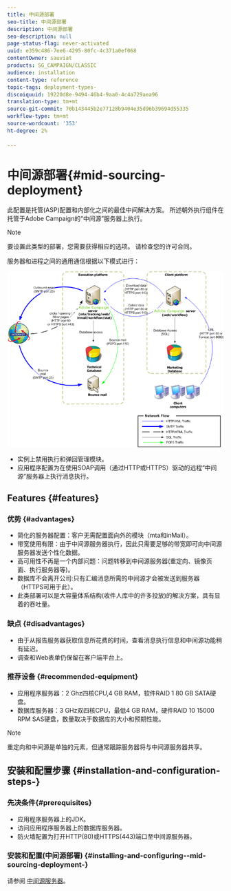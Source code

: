 ```yaml
---
title: 中间源部署
seo-title: 中间源部署
description: 中间源部署
seo-description: null
page-status-flag: never-activated
uuid: e359c486-7ee6-4295-80fc-4c371a0ef068
contentOwner: sauviat
products: SG_CAMPAIGN/CLASSIC
audience: installation
content-type: reference
topic-tags: deployment-types-
discoiquuid: 19220d8e-9494-46b4-9aa0-4c4a729aea96
translation-type: tm+mt
source-git-commit: 70b143445b2e77128b9404e35d96b39694d55335
workflow-type: tm+mt
source-wordcount: '353'
ht-degree: 2%

---
```



# 中间源部署{#mid-sourcing-deployment}

此配置是托管(ASP)配置和内部化之间的最佳中间解决方案。 所述朝外执行组件在托管于Adobe Campaign的“中间源”服务器上执行。

>[!NOTE]
>
>要设置此类型的部署，您需要获得相应的选项。 请检查您的许可合同。

服务器和进程之间的通用通信根据以下模式进行：

![](assets/s_ncs_install_midsourcing.png)

* 实例上禁用执行和弹回管理模块。
* 应用程序配置为在使用SOAP调用（通过HTTP或HTTPS）驱动的远程“中间源”服务器上执行消息执行。

## Features {#features}

### 优势 {#advantages}

* 简化的服务器配置：客户无需配置面向外的模块（mta和inMail）。
* 带宽使用有限：由于中间源服务器执行，因此只需要足够的带宽即可向中间源服务器发送个性化数据。
* 高可用性不再是一个内部问题：问题转移到中间源服务器(重定向、镜像页面、执行服务器等)。
* 数据库不会离开公司:只有汇编消息所需的中间源才会被发送到服务器（HTTPS可用于此）。
* 此类部署可以是大容量体系结构(收件人库中的许多投放)的解决方案，具有显着的吞吐量。

### 缺点 {#disadvantages}

* 由于从报告服务器获取信息所花费的时间，查看消息执行信息和中间源功能稍有延迟。
* 调查和Web表单仍保留在客户端平台上。

### 推荐设备 {#recommended-equipment}

* 应用程序服务器：2 Ghz四核CPU,4 GB RAM，软件RAID 1 80 GB SATA硬盘。
* 数据库服务器：3 GHz双四核CPU，最低4 GB RAM，硬件RAID 10 15000 RPM SAS硬盘，数量取决于数据库的大小和预期性能。

>[!NOTE]
>
>重定向和中间源是单独的元素，但通常跟踪服务器将与中间源服务器共享。

## 安装和配置步骤 {#installation-and-configuration-steps-}

### 先决条件{#prerequisites}

* 应用程序服务器上的JDK。
* 访问应用程序服务器上的数据库服务器。
* 防火墙配置为打开HTTP(80)或HTTPS(443)端口至中间源服务器。

### 安装和配置(中间源部署) {#installing-and-configuring--mid-sourcing-deployment-}

请参阅 [中间源服务器](../../installation/using/mid-sourcing-server.md)。

